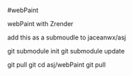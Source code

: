 #webPaint

webPaint with Zrender

add this as a submoudle to jaceanwx/asj

git submodule init
git submodule update

git pull
git cd asj/webPaint
git pull